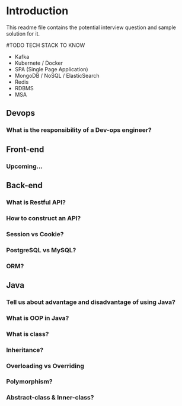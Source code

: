 # Introduction
This readme file contains the potential interview question and sample solution for it.

#TODO TECH STACK TO KNOW
- Kafka
- Kubernete / Docker
- SPA (Single Page Application)
- MongoDB / NoSQL / ElasticSearch
- Redis
- RDBMS
- MSA

## Devops

### What is the responsibility of a Dev-ops engineer?

## Front-end
### Upcoming...
## Back-end

### What is Restful API?

### How to construct an API?

### Session vs Cookie?

### PostgreSQL vs MySQL?

### ORM?

## Java
### Tell us about advantage and disadvantage of using Java?
### What is OOP in Java?

### What is class?

### Inheritance?

### Overloading vs Overriding

### Polymorphism? 

### Abstract-class & Inner-class?

